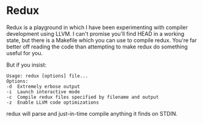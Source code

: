 Redux
=====

Redux is a playground in which I have been experimenting with compiler development using LLVM. I can't promise you'll find HEAD in a working state, but there is a Makefile which you can use to compile redux. You're far better off reading the code than attempting to make redux do something useful for you.

But if you insist:

```
Usage: redux [options] file...  
Options:  
-d  Extremely erbose output  
-i  Launch interactive mode  
-c  Compile redux files specified by filename and output  
-z  Enable LLVM code optimizations  
```
redux will parse and just-in-time compile anything it finds on STDIN. 
